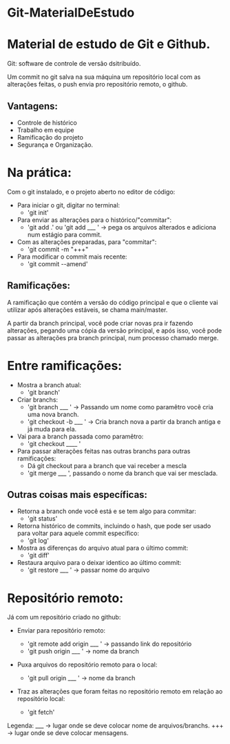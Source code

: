# Git-MaterialDeEstudo

# Material de estudo de Git e Github.

Git: software de controle de versão dsitribuído. 

Um commit no git salva na sua máquina um repositório local com as alterações feitas, o push envia pro repositório remoto, o github.

## Vantagens: 
* Controle de histórico
* Trabalho em equipe
* Ramificação do projeto
* Segurança e Organização. 



# Na prática: 
Com o git instalado, e o projeto aberto no editor de código:

* Para iniciar o git, digitar no terminal:
    * 'git init' 
* Para enviar as alterações para o histórico/"commitar":
    * 'git add .' ou 'git add ___ '  -> pega os arquivos alterados e adiciona num estágio para commit. 
* Com as alterações preparadas, para "commitar": 
    * 'git commit -m "+++"  
* Para modificar o commit mais recente:
    * 'git commit --amend'  

## Ramificações:
A ramificação que contém a versão do código principal e que o cliente vai utilizar após alterações estáveis, se chama main/master. 

A partir da branch principal, você pode criar novas pra ir fazendo alterações, pegando uma cópia da versão principal, e após isso, você pode passar as alterações pra branch principal, num processo chamado merge.

# Entre ramificações:
* Mostra a branch atual:
    * 'git branch' 
* Criar branchs:
    * 'git branch ___ ' -> Passando um nome como paramêtro você cria uma nova branch.
    * 'git checkout -b ___ '  -> Cria branch nova a partir da branch antiga e já muda para ela.
* Vai para a branch passada como paramêtro:
    * 'git checkout ____ ' 
* Para passar alterações feitas nas outras branchs para outras ramificações:
    * Dá git checkout para a branch que vai receber a mescla
    * 'git merge ___ ', passando o nome da branch que vai ser mesclada.

## Outras coisas mais específicas:
* Retorna a branch onde você está e se tem algo para commitar:
    * 'git status' 
* Retorna histórico de commits, incluindo o hash, que pode ser usado para voltar para aquele commit específico:
    * 'git log' 
* Mostra as diferenças do arquivo atual para o último commit:
    * 'git diff' 
* Restaura arquivo para o deixar identico ao último commit: 
    * 'git restore ___ ' -> passar nome do arquivo


# Repositório remoto:
Já com um repositório criado no github:

* Enviar para repositório remoto:
    * 'git remote add origin ___ ' -> passando link do repositório
    * 'git push origin ___ ' -> nome da branch

* Puxa arquivos do repositório remoto para o local:
    * 'git pull origin ___ ' -> nome da branch

* Traz as alterações que foram feitas no repositório remoto em relação ao repositório local:
    * 'git fetch' 




Legenda:
___   -> lugar onde se deve colocar nome de arquivos/branchs.
+++   -> lugar onde se deve colocar mensagens.

